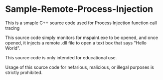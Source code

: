 # Sample-Remote-Process-Injection
This is a smaple C++ source code used for Process Injection function call tracing

This source code simply monitors for mspaint.exe to be opened, and once opened, it injects a remote .dll file to open a text box that says "Hello World".

This source code is only intended for educational use.

Usage of this source code for nefarious, malicious, or illegal purposes is strictly prohibited.
